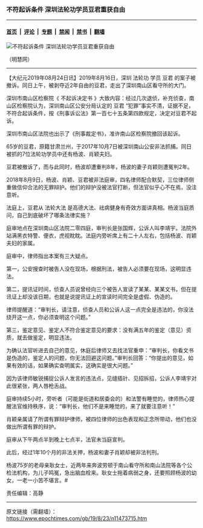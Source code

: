 ### 不符起诉条件 深圳法轮功学员豆君重获自由

---

#### [首页](../../../..?n11473715) &nbsp;|&nbsp; [评论](../../../../../epoch-comment?n11473715) &nbsp;|&nbsp; [专题](../../../../../epoch-special?n11473715) &nbsp;|&nbsp; [禁闻](../../../../../epoch-news?n11473715) &nbsp;|&nbsp; [禁书](../../../../../books?n11473715) &nbsp;|&nbsp; [翻墙](https://github.com/gfw-breaker/nogfw/blob/master/README.md?n11473715)


<div><img alt="不符起诉条件 深圳法轮功学员豆君重获自由" class="attachment-djy_600_400 size-djy_600_400 wp-post-image" src="https://i.epochtimes.com/assets/uploads/2019/08/zz-560x400-1-560x400-560x400.jpg"/>
<div class="caption">
 <p>
  （明慧网）
 </p>
</div></div><hr/><div class="post_content" id="artbody" itemprop="articleBody">
 <!-- article content begin -->
 <p>
  【大纪元2019年08月24日讯】2019年8月16日，深圳
  <span class="s2">
   法轮功
  </span>
  学员
  <ok href="https://www.epochtimes.com/gb/tag/%E8%B1%86%E5%90%9B.html">
   豆君
  </ok>
  的案子被撤诉。同日上午，被剥夺近2年自由的豆君，走出了深圳南山区看守所的大门。
 </p>
 <p class="p4">
  <span class="s1">
   深圳市南山区检察院《
   <ok href="https://www.epochtimes.com/gb/tag/%E4%B8%8D%E8%B5%B7%E8%AF%89%E5%86%B3%E5%AE%9A%E4%B9%A6.html">
    不起诉决定书
   </ok>
   》大致内容：经过几次退侦，补充侦查，南山区检察院认为，深圳南山区公安分局认定的
   <ok href="https://www.epochtimes.com/gb/tag/%E8%B1%86%E5%90%9B.html">
    豆君
   </ok>
   “犯罪”事实不清，证据不足，不符合起诉条件，按《刑事诉讼法》第一百七十五条第四款规定，决定对豆君不起诉。
  </span>
 </p>
 <p class="p4">
  <span class="s1">
   深圳市南山区法院也出示了《刑事裁定书》，准许南山区检察院撤回该起诉。
  </span>
 </p>
 <p class="p4">
  <span class="s1">
   65岁的豆君，原籍甘肃兰州，于2017年10月7日被深圳南山公安非法抓捕。同日被抓的7位法轮功学员中还有杨波、肖颖夫妇。
  </span>
 </p>
 <p class="p2">
  <span class="s1">
   豆君被撤诉了，而与此同时，杨波却遭重判8年，杨波的妻子肖颖则遭冤判2年。
  </span>
 </p>
 <p class="p2">
  <span class="s1">
   2018年8月9日，杨波、肖颖、豆君被非法庭审，四名律师配合默契，三位律师侧重做信仰合法的无罪辩护。他们的辩护没被法官打断，但法官似乎心不在焉，没注意听。
  </span>
 </p>
 <p class="p2">
  <span class="s1">
   法庭上，豆君从
   <span class="s2">
    法轮大法
   </span>
   是高德大法、祛病健身有奇效方面讲真相。杨波当庭质问，自己到底破坏了哪条法律实施？
  </span>
 </p>
 <p class="p2">
  <span class="s1">
   庭审地点在深圳南山区法院二零四庭，审判长是张国辉，公诉人叫李靖宇。法院外站满黑衣特警、便衣，虎视眈眈。法庭内旁听席上有二十人左右，包括杨波、肖颖夫妇的家属。
  </span>
 </p>
 <p class="p4">
  <span class="s1">
   庭审中，律师指出本案有三大疑点。
  </span>
 </p>
 <p class="p4">
  <span class="s1">
   第一，公安搜查时被告人没在现场，根据刑法，被告人必须要在现场，这明显违法。
  </span>
 </p>
 <p class="p4">
  <span class="s1">
   第二，提讯证时间，侦查人员说曾经向三个被告人宣读了某某、某某文书，但在提讯证上却没该日期，也就是说提讯证上的宣读时间完全是虚假、伪造的。
  </span>
 </p>
 <p class="p4">
  <span class="s1">
   律师提醒道：“审判长，请注意，侦查人员和公诉人这一点完全是违法的，你没法绕开这一点，你必须查明这个问题。”
  </span>
 </p>
 <p class="p4">
  <span class="s1">
   第三，鉴定意见、鉴定人不符合鉴定意见的要求：没有满五年的鉴定（意见）资质，就去做鉴定，明显违法。
  </span>
 </p>
 <p class="p4">
  <span class="s1">
   为确认法官听进去自己的意见，休庭后律师又去找法官重申：“审判长，你看文书是伪造的，鉴定人的问题，你无法回避这问题。”审判长回答：“你提出的意见，如果有效的话，如果确实查明属实，这确实是很大问题。”
  </span>
 </p>
 <p class="p4">
  <span class="s1">
   因为该律师敏锐捕捉公诉人发言的违法点，见缝插针、见招拆招，公诉人李靖宇对此很紧张，两人唇枪舌战。
  </span>
 </p>
 <p class="p4">
  <span class="s1">
   庭审持续5小时，旁听者（可能是街道和居委会的）和法警有睡觉的，律师热心提醒法官维持秩序，说：“审判长，他们不是来睡觉的，来了就要注意听！”
  </span>
 </p>
 <p class="p4">
  <span class="s1">
   肖颖亲属请了所谓有罪辩护律师，被四位律师的出色表现和正念所带动，他们也没做出所谓有罪的辩护。
  </span>
 </p>
 <p class="p4">
  <span class="s1">
   庭审从下午两点半到晚上七点半，法官未当庭宣判。
  </span>
 </p>
 <p class="p5">
  <span class="s1">
   此后，经过1年10个月的非法关押，杨波和妻子肖颖却被非法判刑。
  </span>
 </p>
 <p class="p2">
  <span class="s1">
   杨波75岁的老母亲耿女士，近两年来奔波劳顿于南山看守所和南山法院等各个公检法机构，为儿子鸣冤，急出脑血栓来。耿女士拖着病弱之身，还要照顾杨波的幼女，一老一小苦不堪言。#
  </span>
 </p>
 <p class="p2">
  责任编辑：高静
 </p>
 <!-- article content end -->
 <div id="below_article_ad">
 </div>
</div>


---

原文链接（需翻墙）：https://www.epochtimes.com/gb/19/8/23/n11473715.htm